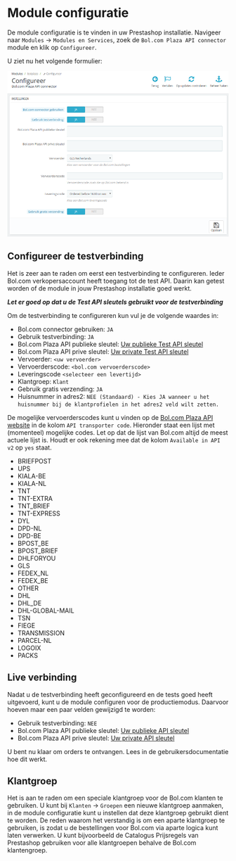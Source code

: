# Module configuratie
De module configuratie is te vinden in uw Prestashop installatie. Navigeer naar `Modules` -> `Modules en Services`, zoek de `Bol.com Plaza API connector` module en klik op `Configureer`.

U ziet nu het volgende formulier:

![Module configuratie](../img/module_config.png)

## Configureer de testverbinding
Het is zeer aan te raden om eerst een testverbinding te configureren. Ieder Bol.com verkopersaccount heeft toegang tot de test API. Daarin kan getest worden of de module in jouw Prestashop installatie goed werkt.

***Let er goed op dat u de Test API sleutels gebruikt voor de testverbinding***

Om de testverbinding te configureren kun vul je de volgende waardes in:

* Bol.com connector gebruiken: `JA`
* Gebruik testverbinding: `JA`
* Bol.com Plaza API publieke sleutel: [Uw publieke Test API sleutel](!Configuratie/Bol.com)
* Bol.com Plaza API prive sleutel: [Uw private Test API sleutel](!Configuratie/Bol.com)
* Vervoerder: `<uw vervoerder>`
* Vervoerderscode: `<bol.com vervoerderscode>`
* Leveringscode `<selecteer een levertijd>`
* Klantgroep: `Klant`
* Gebruik gratis verzending: `JA`
* Huisnummer in adres2: `NEE (Standaard) - Kies JA wanneer u het huisnummer bij de klantprofielen in het adres2 veld wilt zetten.`

De mogelijke vervoerderscodes kunt u vinden op de [Bol.com Plaza API website](https://developers.bol.com/appendix-a-transporters/) in de kolom `API transporter code`. Hieronder staat een lijst met (momenteel) mogelijke codes. Let op dat de lijst van Bol.com altijd de meest actuele lijst is. Houdt er ook rekening mee dat de kolom `Available in API v2` op `yes` staat.

* BRIEFPOST
* UPS
* KIALA-BE
* KIALA-NL
* TNT
* TNT-EXTRA
* TNT_BRIEF
* TNT-EXPRESS
* DYL
* DPD-NL
* DPD-BE
* BPOST_BE
* BPOST_BRIEF
* DHLFORYOU
* GLS
* FEDEX_NL
* FEDEX_BE
* OTHER
* DHL
* DHL_DE
* DHL-GLOBAL-MAIL
* TSN
* FIEGE
* TRANSMISSION
* PARCEL-NL
* LOGOIX
* PACKS

## Live verbinding
Nadat u de testverbinding heeft geconfigureerd en de tests goed heeft uitgevoerd, kunt u de module configuren voor de productiemodus. Daarvoor hoeven maar een paar velden gewijzigd te worden:

* Gebruik testverbinding: `NEE`
* Bol.com Plaza API publieke sleutel: [Uw publieke API sleutel](../configuratie/bol.com.md)
* Bol.com Plaza API prive sleutel: [Uw private API sleutel](../configuratie/bol.com.md)

U bent nu klaar om orders te ontvangen. Lees in de gebruikersdocumentatie hoe dit werkt.


## Klantgroep
Het is aan te raden om een speciale klantgroep voor de Bol.com klanten te gebruiken. U kunt bij `Klanten` -> `Groepen` een nieuwe klantgroep aanmaken, in de module configuratie kunt u instellen dat deze klantgroep gebruikt dient te worden. De reden waarom het verstandig is om een aparte klantgroep te gebruiken, is zodat u de bestellingen voor Bol.com via aparte logica kunt laten verwerken. U kunt bijvoorbeeld de Catalogus Prijsregels van Prestashop gebruiken voor alle klantgroepen behalve de Bol.com klantengroep.
